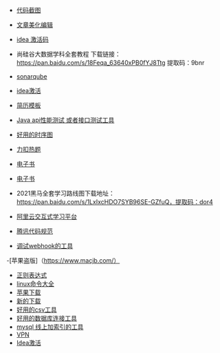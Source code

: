- [代码截图](https://www.dute.org/code-snapshot)
- [文章美化编辑](https://www.mdnice.com/)
- [idea 激活码](http://idea.medeming.com/jihuo/)

- 尚硅谷大数据学科全套教程
下载链接：https://pan.baidu.com/s/18Feqa_63640xPB0fYJ8Ttg 
提取码：9bnr

- [sonarqube](https://juejin.cn/post/6904087199893946375#heading-0)

- [idea激活](http://idea.studycoder.com/10086.html)

- [简历模板](https://github.com/geekcompany/ResumeSample/blob/master/java.md)

- [Java api性能测试 或者接口测试工具](https://juejin.cn/post/6914960426098917384#heading-25)

- [好用的时序图](https://www.websequencediagrams.com/)

- [力扣热题](https://codetop.cc/#/home)

- [电子书](https://www.jiumodiary.com/)
- [电子书](https://www.jb51.net/books/)
- 2021黑马全套学习路线图下载地址：
https://pan.baidu.com/s/1LxIxcHDO7SYB96SE-GZfuQ，提取码：dor4
  
- [阿里云交互式学习平台](https://start.aliyun.com/)

- [腾讯代码规范](https://github.com/Tencent/secguide/blob/main/Java%E5%AE%89%E5%85%A8%E6%8C%87%E5%8D%97.md)

- [调试webhook的工具](https://requestbin.net/)

-[苹果盗版]（https://www.macjb.com/）

- [正则表达式](https://ihateregex.io/expr/phone/)
- [linux命令大全](https://www.linuxcool.com/)
- [苹果下载](https://www.cnblogs.com/fdw630/p/1679245ai7.html)
- [新的下载](https://macapp.org.cn/app/navicat-premium.html)
- [好用的csv工具](https://github.com/mechatroner/vscode_rainbow_csv/blob/master/rbql_core/README.md#rbql-rainbow-query-language-description)
- [好用的数据库连接工具](https://oss-chat2db.alibaba.com/release/1.0.4/Chat2DB-1.0.4-arm64.dmg)
- [mysql 线上加索引的工具](https://blog.csdn.net/weixin_48154829/article/details/135092780)
- [VPN](https://233boy.com/sing-box/sing-box-server)
- [Idea激活](https://ziby0nwxdov.feishu.cn/wiki/OyLBwBd9oiVFTykXrHvcEB91nyb)